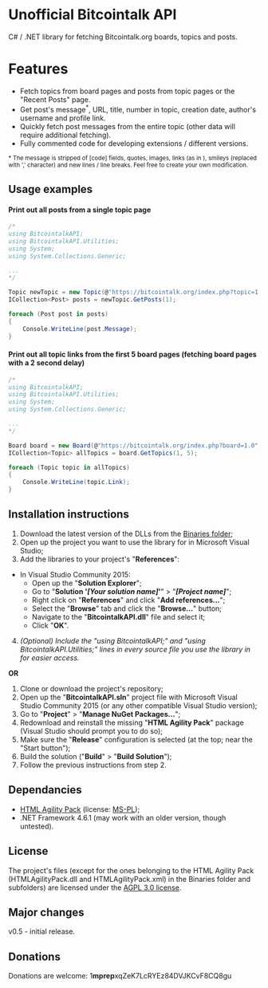 # Unofficial Bitcointalk API
C# / .NET library for fetching Bitcointalk.org boards, topics and posts.

# Features
* Fetch topics from board pages and posts from topic pages or the "Recent Posts" page.
* Get post's message<sup>\*</sup>, URL, title, number in topic, creation date, author's username and profile link.
* Quickly fetch post messages from the entire topic (other data will require additional fetching).
* Fully commented code for developing extensions / different versions.

<sub>\* The message is stripped of [code] fields, quotes, images, links (as in <a href></a>), smileys (replaced with ',' character) and new lines / line breaks. Feel free to create your own modification.</sub>
## Usage examples

#### Print out all posts from a single topic page
``` cs
/*
using BitcointalkAPI;
using BitcointalkAPI.Utilities;
using System;
using System.Collections.Generic;

...
*/

Topic newTopic = new Topic(@"https://bitcointalk.org/index.php?topic=1.0", new WebConfig(2000));
ICollection<Post> posts = newTopic.GetPosts(1);

foreach (Post post in posts)
{
    Console.WriteLine(post.Message);
}
```

#### Print out all topic links from the first 5 board pages (fetching board pages with a 2 second delay)
``` cs
/*
using BitcointalkAPI;
using BitcointalkAPI.Utilities;
using System;
using System.Collections.Generic;

...
*/

Board board = new Board(@"https://bitcointalk.org/index.php?board=1.0", new WebConfig(2000));
ICollection<Topic> allTopics = board.GetTopics(1, 5);

foreach (Topic topic in allTopics)
{
    Console.WriteLine(topic.Link);
}
```

## Installation instructions

1. Download the latest version of the DLLs from the [Binaries folder](/Binaries);
2. Open up the project you want to use the library for in Microsoft Visual Studio;
3. Add the libraries to your project's "**References**":
  * In Visual Studio Community 2015:
    * Open up the "**Solution Explorer**";
    * Go to "**Solution '*[Your solution name]*'**" > "***[Project name]***";
    * Right click on "**References**" and click "**Add references...**";
    * Select the "**Browse**" tab and click the "**Browse...**" button;
    * Navigate to the "**BitcointalkAPI.dll**" file and select it;
    * Click "**OK**".
4. *(Optional) Include the "using BitcointalkAPI;" and "using BitcointalkAPI.Utilities;" lines in every source file you use the library in for easier access.*

**OR**

1. Clone or download the project's repository;
2. Open up the "**BitcointalkAPI.sln**" project file with Microsoft Visual Studio Community 2015 (or any other compatible Visual Studio version);
3. Go to "**Project**" > "**Manage NuGet Packages...**";
4. Redownload and reinstall the missing "**HTML Agility Pack**" package (Visual Studio should prompt you to do so);
5. Make sure the "**Release**" configuration is selected (at the top; near the "Start button");
6. Build the solution ("**Build**" > "**Build Solution**");
7. Follow the previous instructions from step 2.

## Dependancies

* [HTML Agility Pack](http://www.nuget.org/packages/HtmlAgilityPack) (license: [MS-PL](https://msdn.microsoft.com/en-us/library/ff647676.aspx));
* .NET Framework 4.6.1 (may work with an older version, though untested).

## License
The project's files (except for the ones belonging to the HTML Agility Pack (HTMLAgilityPack.dll and HTMLAgilityPack.xml) in the Binaries folder and subfolders) are licensed under the [AGPL 3.0 license](https://github.com/mprep-btc/Bitcointalk-Post-Iconizer/blob/master/LICENSE).

## Major changes

v0.5 - initial release.

## Donations

Donations are welcome: 1**mprep**xqZeK7LcRYEz84DVJKCvF8CQ8gu
